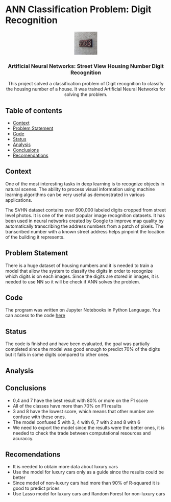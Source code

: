# ANN Classification Problem: Digit Recognition
<p align="center">
    <img src="https://github.com/CharlesDeLabra/Housing-Number-recognition-with-ANN/blob/main/images/number.png?raw=true" alt="Logo" width=72 height=72>
  <h3 align="center">Artificial Neural Networks: Street View Housing Number Digit Recognition</h3>
  <p align="center">
    This project solved a classification problem of Digit recognition to classify the housing number of a house. It was trained Artificial Neural Networks for solving the problem.
    <br>
  </p>
</p>

## Table of contents

- [Context](#context)
- [Problem Statement](#problem-statement)
- [Code](#code)
- [Status](#status)
- [Analysis](#analysis)
- [Conclusions](#conclusions)
- [Recomendations](#recomendations)

## Context

One of the most interesting tasks in deep learning is to recognize objects in natural scenes. The ability to process visual information using machine learning algorithms can be very useful as demonstrated in various applications.

The SVHN dataset contains over 600,000 labeled digits cropped from street level photos. It is one of the most popular image recognition datasets. It has been used in neural networks created by Google to improve map quality by automatically transcribing the address numbers from a patch of pixels. The transcribed number with a known street address helps pinpoint the location of the building it represents.

## Problem Statement

There is a huge dataset of housing numbers and it is needed to train a model that allow the system to classify the digits in order to recognize which digits is on each images. Since the digits are stored in images, it is needed to use NN so it will be check if ANN solves the problem.

## Code

The program was written on Jupyter Notebooks in Python Language. You can access to the code [here](https://github.com/CharlesDeLabra/Used-Cars-Regression-Model/blob/main/Regression_Code.ipynb)

## Status

The code is finished and have been evaluated, the goal was partially completed since the model was good enough to predict 70% of the digits but it fails in some digits compared to other ones.

## Analysis

## Conclusions

- 0,4 and 7 have the best result with 80% or more on the F1 score
- All of the classes have more than 70% on F1 results
- 3 and 8 have the lowest score, which means that other number are confuse with these ones.
- The model confused 5 with 3, 4 with 6, 7 with 2 and 8 with 6
- We need to export the model since the results were the better ones, it is needed to check the trade between computational resources and acuraccy.

## Recomendations

- It is needed to obtain more data about luxury cars
- Use the model for luxury cars only as a guide since the results could be better
- Since model of non-luxury cars had more than 90% of R-squared it is good to predict prices 
- Use Lasso model for luxury cars and Random Forest for non-luxury cars
